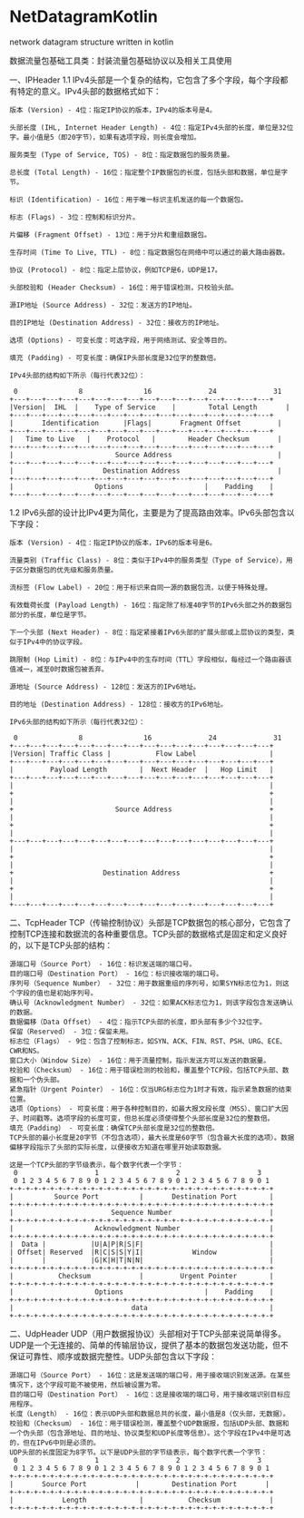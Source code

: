 # NetDatagramKotlin
network datagram structure written in kotlin

数据流量包基础工具类：封装流量包基础协议以及相关工具使用

一、IPHeader
1.1 IPv4头部是一个复杂的结构，它包含了多个字段，每个字段都有特定的意义。IPv4头部的数据格式如下：

    版本 (Version) - 4位：指定IP协议的版本，IPv4的版本号是4。
    
    头部长度 (IHL, Internet Header Length) - 4位：指定IPv4头部的长度，单位是32位字。最小值是5（即20字节），如果有选项字段，则长度会增加。
    
    服务类型 (Type of Service, TOS) - 8位：指定数据包的服务质量。
    
    总长度 (Total Length) - 16位：指定整个IP数据包的长度，包括头部和数据，单位是字节。
    
    标识 (Identification) - 16位：用于唯一标识主机发送的每一个数据包。
    
    标志 (Flags) - 3位：控制和标识分片。
    
    片偏移 (Fragment Offset) - 13位：用于分片和重组数据包。
    
    生存时间 (Time To Live, TTL) - 8位：指定数据包在网络中可以通过的最大路由器数。
    
    协议 (Protocol) - 8位：指定上层协议，例如TCP是6，UDP是17。
    
    头部校验和 (Header Checksum) - 16位：用于错误检测，只校验头部。
    
    源IP地址 (Source Address) - 32位：发送方的IP地址。
    
    目的IP地址 (Destination Address) - 32位：接收方的IP地址。
    
    选项 (Options) - 可变长度：可选字段，用于网络测试、安全等目的。
    
    填充 (Padding) - 可变长度：确保IP头部长度是32位字的整数倍。

    IPv4头部的结构如下所示（每行代表32位）：
    
     0               8               16              24              31
    +---+---+---+---+---+---+---+---+---+---+---+---+---+---+---+---+
    |Version|  IHL  |    Type of Service    |        Total Length       |
    +---+---+---+---+---+---+---+---+---+---+---+---+---+---+---+---+
    |       Identification      |Flags|       Fragment Offset         |
    +---+---+---+---+---+---+---+---+---+---+---+---+---+---+---+---+
    |   Time to Live   |    Protocol   |        Header Checksum       |
    +---+---+---+---+---+---+---+---+---+---+---+---+---+---+---+---+
    |                         Source Address                          |
    +---+---+---+---+---+---+---+---+---+---+---+---+---+---+---+---+
    |                      Destination Address                        |
    +---+---+---+---+---+---+---+---+---+---+---+---+---+---+---+---+
    |                    Options                    |    Padding    |
    +---+---+---+---+---+---+---+---+---+---+---+---+---+---+---+---+

1.2 IPv6头部的设计比IPv4更为简化，主要是为了提高路由效率。IPv6头部包含以下字段：

    版本 (Version) - 4位：指定IP协议的版本，IPv6的版本号是6。
    
    流量类别 (Traffic Class) - 8位：类似于IPv4中的服务类型（Type of Service），用于区分数据包的优先级和服务质量。
    
    流标签 (Flow Label) - 20位：用于标识来自同一源的数据包流，以便于特殊处理。
    
    有效载荷长度 (Payload Length) - 16位：指定除了标准40字节的IPv6头部之外的数据包部分的长度，单位是字节。
    
    下一个头部 (Next Header) - 8位：指定紧接着IPv6头部的扩展头部或上层协议的类型，类似于IPv4中的协议字段。
    
    跳限制 (Hop Limit) - 8位：与IPv4中的生存时间（TTL）字段相似，每经过一个路由器该值减一，减至0时数据包被丢弃。
    
    源地址 (Source Address) - 128位：发送方的IPv6地址。
    
    目的地址 (Destination Address) - 128位：接收方的IPv6地址。
    
    IPv6头部的结构如下所示（每行代表32位）：

     0               8               16              24              31
    +---+---+---+---+---+---+---+---+---+---+---+---+---+---+---+---+
    |Version| Traffic Class |           Flow Label                  |
    +---+---+---+---+---+---+---+---+---+---+---+---+---+---+---+---+
    |         Payload Length        |  Next Header  |   Hop Limit   |
    +---+---+---+---+---+---+---+---+---+---+---+---+---+---+---+---+
    |                                                               |
    +                                                               +
    |                                                               |
    +                         Source Address                        +
    |                                                               |
    +                                                               +
    |                                                               |
    +---+---+---+---+---+---+---+---+---+---+---+---+---+---+---+---+
    |                                                               |
    +                                                               +
    |                                                               |
    +                      Destination Address                      +
    |                                                               |
    +                                                               +
    |                                                               |
    +---+---+---+---+---+---+---+---+---+---+---+---+---+---+---+---+

二、TcpHeader
TCP（传输控制协议）头部是TCP数据包的核心部分，它包含了控制TCP连接和数据流的各种重要信息。TCP头部的数据格式是固定和定义良好的，以下是TCP头部的结构：

    源端口号（Source Port） - 16位：标识发送端的端口号。
    目的端口号（Destination Port） - 16位：标识接收端的端口号。
    序列号（Sequence Number） - 32位：用于数据重组的序列号，如果SYN标志位为1，则这个字段的值也是初始序列号。
    确认号（Acknowledgment Number） - 32位：如果ACK标志位为1，则该字段包含发送确认的数据。
    数据偏移（Data Offset） - 4位：指示TCP头部的长度，即头部有多少个32位字。
    保留（Reserved） - 3位：保留未用。
    标志位（Flags） - 9位：包含了控制标志，如SYN、ACK、FIN、RST、PSH、URG、ECE、CWR和NS。
    窗口大小（Window Size） - 16位：用于流量控制，指示发送方可以发送的数据量。
    校验和（Checksum） - 16位：用于错误检测的校验和，覆盖整个TCP段，包括TCP头部、数据和一个伪头部。
    紧急指针（Urgent Pointer） - 16位：仅当URG标志位为1时才有效，指示紧急数据的结束位置。
    选项（Options） - 可变长度：用于各种控制目的，如最大报文段长度（MSS）、窗口扩大因子、时间戳等。选项字段的长度可变，但总长度必须使得整个头部长度是32位的整数倍。
    填充（Padding） - 可变长度：确保TCP头部长度是32位的整数倍。
    TCP头部的最小长度是20字节（不包含选项），最大长度是60字节（包含最大长度的选项）。数据偏移字段指示了头部的实际长度，以便接收方知道在哪里开始读取数据。
    
    这是一个TCP头部的字节级表示，每个数字代表一个字节：
     0                   1                   2                   3   
     0 1 2 3 4 5 6 7 8 9 0 1 2 3 4 5 6 7 8 9 0 1 2 3 4 5 6 7 8 9 0 1 
    +-+-+-+-+-+-+-+-+-+-+-+-+-+-+-+-+-+-+-+-+-+-+-+-+-+-+-+-+-+-+-+-+
    |          Source Port          |       Destination Port        |
    +-+-+-+-+-+-+-+-+-+-+-+-+-+-+-+-+-+-+-+-+-+-+-+-+-+-+-+-+-+-+-+-+
    |                        Sequence Number                        |
    +-+-+-+-+-+-+-+-+-+-+-+-+-+-+-+-+-+-+-+-+-+-+-+-+-+-+-+-+-+-+-+-+
    |                    Acknowledgment Number                      |
    +-+-+-+-+-+-+-+-+-+-+-+-+-+-+-+-+-+-+-+-+-+-+-+-+-+-+-+-+-+-+-+-+
    |  Data |           |U|A|P|R|S|F|                               |
    | Offset| Reserved  |R|C|S|S|Y|I|            Window             |
    |       |           |G|K|H|T|N|N|                               |
    +-+-+-+-+-+-+-+-+-+-+-+-+-+-+-+-+-+-+-+-+-+-+-+-+-+-+-+-+-+-+-+-+
    |           Checksum            |         Urgent Pointer        |
    +-+-+-+-+-+-+-+-+-+-+-+-+-+-+-+-+-+-+-+-+-+-+-+-+-+-+-+-+-+-+-+-+
    |                    Options                    |    Padding    |
    +-+-+-+-+-+-+-+-+-+-+-+-+-+-+-+-+-+-+-+-+-+-+-+-+-+-+-+-+-+-+-+-+
    |                             data                              |
    +-+-+-+-+-+-+-+-+-+-+-+-+-+-+-+-+-+-+-+-+-+-+-+-+-+-+-+-+-+-+-+-+

二、UdpHeader
UDP（用户数据报协议）头部相对于TCP头部来说简单得多。UDP是一个无连接的、简单的传输层协议，提供了基本的数据包发送功能，但不保证可靠性、顺序或数据完整性。UDP头部包含以下字段：

    源端口号（Source Port） - 16位：这是发送端的端口号，用于接收端识别发送源。在某些情况下，这个字段可能不被使用，然后被设置为零。
    目的端口号（Destination Port） - 16位：这是接收端的端口号，用于接收端识别目标应用程序。
    长度（Length） - 16位：表示UDP头部和数据总共的长度，最小值是8（仅头部，无数据）。
    校验和（Checksum） - 16位：用于错误检测，覆盖整个UDP数据报，包括UDP头部、数据和一个伪头部（包含源地址、目的地址、协议类型和UDP长度等信息）。这个字段在IPv4中是可选的，但在IPv6中则是必须的。
    UDP头部的长度固定为8字节。以下是UDP头部的字节级表示，每个数字代表一个字节：
     0                   1                   2                   3   
     0 1 2 3 4 5 6 7 8 9 0 1 2 3 4 5 6 7 8 9 0 1 2 3 4 5 6 7 8 9 0 1 
    +-+-+-+-+-+-+-+-+-+-+-+-+-+-+-+-+-+-+-+-+-+-+-+-+-+-+-+-+-+-+-+-+
    |       Source Port            |        Destination Port       |
    +-+-+-+-+-+-+-+-+-+-+-+-+-+-+-+-+-+-+-+-+-+-+-+-+-+-+-+-+-+-+-+-+
    |            Length             |           Checksum            |
    +-+-+-+-+-+-+-+-+-+-+-+-+-+-+-+-+-+-+-+-+-+-+-+-+-+-+-+-+-+-+-+-+
